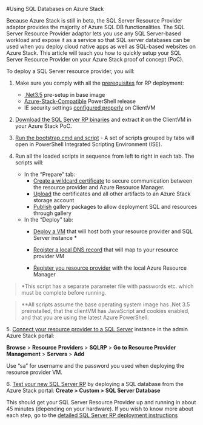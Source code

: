 #Using SQL Databases on Azure Stack


Because Azure Stack is still in beta, the SQL Server Resource Provider
adaptor provides the majority of Azure SQL DB functionalities. The SQL
Server Resource Provider adaptor lets you use any SQL Server-based
workload and expose it as a service so that SQL server databases can be
used when you deploy cloud native apps as well as SQL-based websites on
Azure Stack. This article will teach you how to quickly setup your SQL
Server Resource Provider on your Azure Stack proof of concept (PoC).

To deploy a SQL Server resource provider, you will:

1.  Make sure you comply with all the [prerequisites](#_Prerequisites_-_Before) for RP deployment:

    - [.Net3.5](#_Create_an_image) pre-setup in base image
    - [Azure-Stack-Compatible](#_Install_the_latest) PowerShell release
    - IE security settings [configured properly](#turn-off-ie-enhanced-security-and-enable) on ClientVM

2. [Download the SQL Server RP binaries](http://download.microsoft.com/download/A/3/6/A36BCD4A-8040-44B7-8378-866FA7D1C4D2/AzureStack.Sql.5.11.69.0.zip) and extract it on the ClientVM in your Azure Stack PoC.

3. [Run the bootstrap.cmd and script](#_Bootstrap_the_RP) - A set of scripts grouped by tabs will open in PowerShell Integrated Scripting Environment (ISE).

4. Run all the loaded scripts in sequence from left to right in each tab. The scripts will:
    - In the “Prepare” tab:
        - [Create a wildcard certificate](#create-the-required-certificates) to secure communication between the resource provider and Azure Resource Manager.
        - [Upload](#upload-all-artifacts-to-a-storage-account-on-azure-stack) the certificates and all other artifacts to an Azure Stack storage account
        - [Publish](#publish-gallery-items-for-later-resource-creation) gallery packages to allow deployment SQL and resources through gallery
    - In the “Deploy” tab:
        - [Deploy a VM](#deploy-a-sql-server-resource-provider) that will host both your resource provider and SQL Server instance *

        - [Register a local DNS record](#update-the-local-dns) that will map to your resource provider VM
        - [Register you resource provider](#register-the-sql-rp-resource-provider) with the local Azure Resource Manager

>\*This script has a separate parameter file with passwords etc. which
must be complete before running.

>\*\*All scripts assume the base operating system image has .Net 3.5
preinstalled, that the clientVM has JavaScript and cookies enabled, and
that you are using the latest Azure PowerShell.

5\. [Connect your resource provider to a SQL Server](#connec5-long-doc)
    instance in the admin Azure Stack portal:

**Browse** &gt; **Resource** **Providers** &gt; **SQLRP** &gt; **Go to Resource Provider** **Management** &gt; **Servers** &gt; **Add**

Use “sa” for username and the password you used when deploying the resource provider VM.

6\. [Test your new SQL Server RP](#test-your-deployment-create-your-first-sql-database) by deploying a SQL database from the Azure Stack portal:
**Create &gt; Custom &gt; SQL Server Database**

This should get your SQL Server Resource Provider up and running in
about 45 minutes (depending on your hardware). If you wish to know more
about each step, go to the [detailed SQL Server RP deployment
instructions](#_Instructions_for_deploying)

<span id="before-you-deploy" class="anchor"><span
id="_Prerequisites_-_Before" class="anchor"><span
id="_Instructions_for_deploying" class="anchor"></span></span></span>
